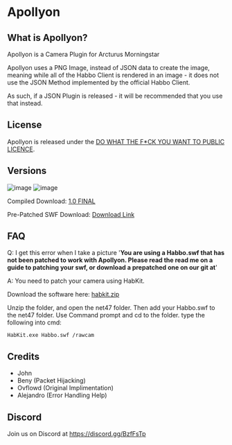 # Apollyon #

## What is Apollyon? ##
Apollyon is a Camera Plugin for Arcturus Morningstar

Apollyon uses a PNG Image, instead of JSON data to create the image, meaning while all of the Habbo Client is rendered in an image - it does not use the JSON Method implemented by the official Habbo Client.

As such, if a JSON Plugin is released - it will be recommended that you use that instead.

## License ##
Apollyon is released under the [DO WHAT THE F*CK YOU WANT TO PUBLIC LICENCE](https://git.krews.org/morningstar/apollyon/blob/master/LICENSE).

## Versions ##
![image](https://img.shields.io/badge/VERSION-1-success.svg?style=for-the-badge&logo=appveyor)
![image](https://img.shields.io/badge/STATUS-FINAL-blue.svg?style=for-the-badge&logo=appveyor)

Compiled Download: [1.0 FINAL](https://git.krews.org/morningstar/Apollyon/releases)

Pre-Patched SWF Download: [Download Link](https://git.krews.org/morningstar/apollyon/uploads/dc669a26613bf2356e48eb653734ab29/patched-habbo.swf)

## FAQ ##
Q: I get this error when I take a picture '**You are using a Habbo.swf that has not been patched to work with Apollyon. Please read the read me on a guide to patching your swf, or download a prepatched one on our git at**'

A: You need to patch your camera using HabKit.

Download the software here: [habkit.zip](https://git.krews.org/morningstar/apollyon/uploads/a19154a56be31a6ed41f9b768ac8e65c/habkit.zip)

Unzip the folder, and open the net47 folder. Then add your Habbo.swf to the net47 folder. Use Command prompt and cd to the folder. type the following into cmd:

`HabKit.exe Habbo.swf /rawcam`

## Credits ##
- John
- Beny (Packet Hijacking)
- Ovflowd (Original Implimentation)
- Alejandro (Error Handling Help)

## Discord ##
Join us on Discord at https://discord.gg/BzfFsTp

